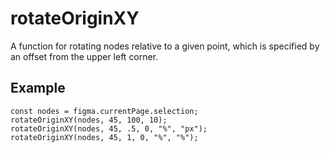 # rotateOriginXY
A function for rotating nodes relative to a given point, which is specified by an offset from the upper left corner.


## Example
```
const nodes = figma.currentPage.selection;
rotateOriginXY(nodes, 45, 100, 10);
rotateOriginXY(nodes, 45, .5, 0, "%", "px");
rotateOriginXY(nodes, 45, 1, 0, "%", "%");
```
